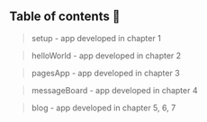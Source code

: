 ## Table of contents 📓

> setup - app developed in chapter 1

> helloWorld - app developed in chapter 2

> pagesApp - app developed in chapter 3

> messageBoard - app developed in chapter 4

> blog - app developed in chapter 5, 6, 7
